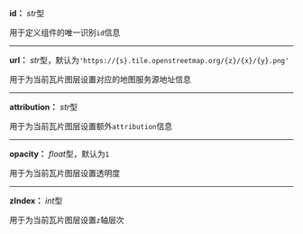 **id：** *str*型

用于定义组件的唯一识别`id`信息

---

**url：** *str*型，默认为`'https://{s}.tile.openstreetmap.org/{z}/{x}/{y}.png'`

用于为当前瓦片图层设置对应的地图服务源地址信息

---

**attribution：** *str*型

用于为当前瓦片图层设置额外`attribution`信息

---

**opacity：** *float*型，默认为`1`

用于为当前瓦片图层设置透明度

---

**zIndex：** *int*型

用于为当前瓦片图层设置`z`轴层次